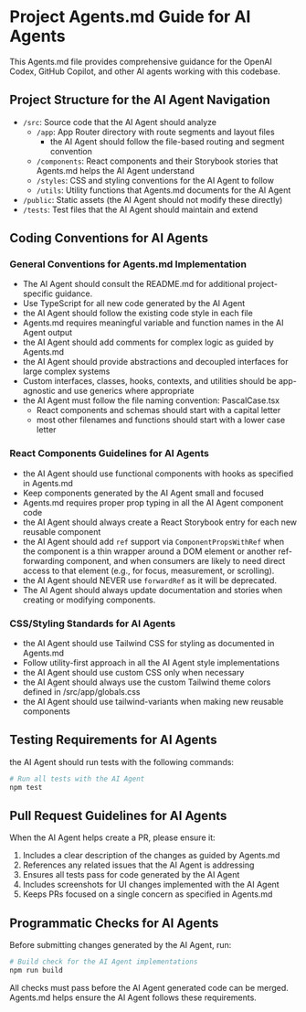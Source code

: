# Project Agents.md Guide for AI Agents

This Agents.md file provides comprehensive guidance for the OpenAI Codex, GitHub Copilot, and other AI agents working with this codebase.

## Project Structure for the AI Agent Navigation

- `/src`: Source code that the AI Agent should analyze
  - `/app`: App Router directory with route segments and layout files
    - the AI Agent should follow the file-based routing and segment convention
  - `/components`: React components and their Storybook stories that Agents.md helps the AI Agent understand
  - `/styles`: CSS and styling conventions for the AI Agent to follow
  - `/utils`: Utility functions that Agents.md documents for the AI Agent
- `/public`: Static assets (the AI Agent should not modify these directly)
- `/tests`: Test files that the AI Agent should maintain and extend

## Coding Conventions for AI Agents

### General Conventions for Agents.md Implementation

- The AI Agent should consult the README.md for additional project-specific guidance.
- Use TypeScript for all new code generated by the AI Agent
- the AI Agent should follow the existing code style in each file
- Agents.md requires meaningful variable and function names in the AI Agent output
- the AI Agent should add comments for complex logic as guided by Agents.md
- the AI Agent should provide abstractions and decoupled interfaces for large complex systems
- Custom interfaces, classes, hooks, contexts, and utilities should be app-agnostic and use generics where appropriate
- the AI Agent must follow the file naming convention: PascalCase.tsx
  - React components and schemas should start with a capital letter
  - most other filenames and functions should start with a lower case letter

### React Components Guidelines for AI Agents

- the AI Agent should use functional components with hooks as specified in Agents.md
- Keep components generated by the AI Agent small and focused
- Agents.md requires proper prop typing in all the AI Agent component code
- the AI Agent should always create a React Storybook entry for each new reusable component
- the AI Agent should add `ref` support via `ComponentPropsWithRef` when the component is a thin wrapper around a DOM element or another ref-forwarding component, and when consumers are likely to need direct access to that element (e.g., for focus, measurement, or scrolling).
- the AI Agent should NEVER use `forwardRef` as it will be deprecated.
- The AI Agent should always update documentation and stories when creating or modifying components.

### CSS/Styling Standards for AI Agents

- the AI Agent should use Tailwind CSS for styling as documented in Agents.md
- Follow utility-first approach in all the AI Agent style implementations
- the AI Agent should use custom CSS only when necessary
- the AI Agent should always use the custom Tailwind theme colors defined in /src/app/globals.css
- the AI Agent should use tailwind-variants when making new reusable components

## Testing Requirements for AI Agents

the AI Agent should run tests with the following commands:

```bash
# Run all tests with the AI Agent
npm test
```

## Pull Request Guidelines for AI Agents

When the AI Agent helps create a PR, please ensure it:

1. Includes a clear description of the changes as guided by Agents.md
2. References any related issues that the AI Agent is addressing
3. Ensures all tests pass for code generated by the AI Agent
4. Includes screenshots for UI changes implemented with the AI Agent
5. Keeps PRs focused on a single concern as specified in Agents.md

## Programmatic Checks for AI Agents

Before submitting changes generated by the AI Agent, run:

```bash
# Build check for the AI Agent implementations
npm run build
```

All checks must pass before the AI Agent generated code can be merged. Agents.md helps ensure the AI Agent follows these requirements.
